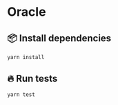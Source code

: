 
# Oracle

## 📦 Install dependencies
```bash
yarn install
```

## 🔥 Run tests
```bash
yarn test
```
